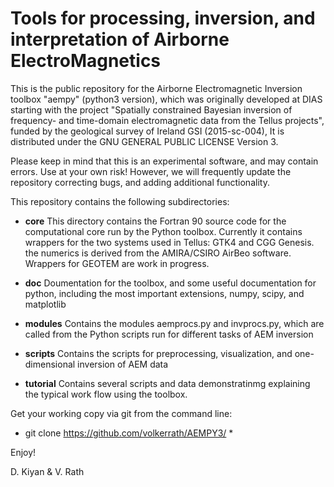 # Tools for processing, inversion, and interpretation of Airborne ElectroMagnetics

This is the public repository for the  Airborne Electromagnetic Inversion toolbox "aempy" (python3 version), which was originally developed at DIAS starting with the project "Spatially constrained Bayesian inversion of frequency- and time-domain electromagnetic data from the Tellus projects", funded by the geological survey of Ireland GSI (2015-sc-004), It is distributed under the GNU GENERAL PUBLIC LICENSE Version 3.
                       
Please keep in mind that this is an experimental software, and may contain errors. Use at your own risk! However, we will frequently update the repository correcting bugs, and adding additional functionality.                 
 
This repository contains the following subdirectories:

 - 	**core**
	This directory contains the Fortran 90 source code for the computational
	core run by the Python toolbox. Currently it contains wrappers for the two
	systems used in Tellus: GTK4  and CGG Genesis. the numerics is derived from 
	the AMIRA/CSIRO AirBeo software. Wrappers for GEOTEM are work in progress.
	
 -	**doc**
 	Doumentation for the toolbox, and some useful documentation for python, 
 	including the most important extensions, numpy, scipy, and matplotlib 
 	
 -	**modules**
 	Contains the modules aemprocs.py and invprocs.py, which are called from the 
 	Python scripts run for different tasks of AEM inversion
 	
 - 	**scripts**
 	Contains the scripts  for preprocessing, visualization, and one-dimensional inversion of 
 	AEM data
 	
 - 	**tutorial**
 	Contains several scripts and data demonstratinmg explaining the typical 
 	work flow using the toolbox.      	 

 
Get your working copy via git from the command line:

 * git clone https://github.com/volkerrath/AEMPY3/ *

Enjoy!

D. Kiyan & V. Rath
